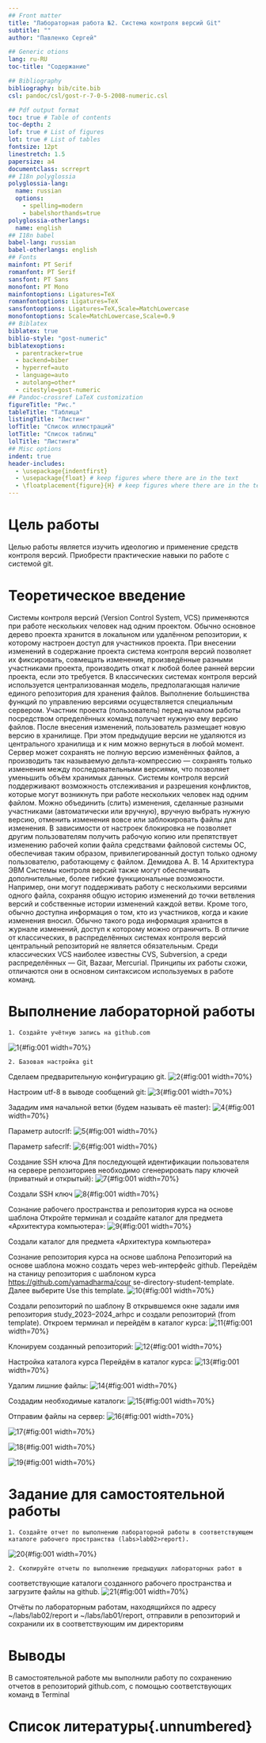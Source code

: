 ```yaml
---
## Front matter
title: "Лабораторная работа №2. Система контроля версий Git"
subtitle: ""
author: "Павленко Сергей"

## Generic otions
lang: ru-RU
toc-title: "Содержание"

## Bibliography
bibliography: bib/cite.bib
csl: pandoc/csl/gost-r-7-0-5-2008-numeric.csl

## Pdf output format
toc: true # Table of contents
toc-depth: 2
lof: true # List of figures
lot: true # List of tables
fontsize: 12pt
linestretch: 1.5
papersize: a4
documentclass: scrreprt
## I18n polyglossia
polyglossia-lang:
  name: russian
  options:
	- spelling=modern
	- babelshorthands=true
polyglossia-otherlangs:
  name: english
## I18n babel
babel-lang: russian
babel-otherlangs: english
## Fonts
mainfont: PT Serif
romanfont: PT Serif
sansfont: PT Sans
monofont: PT Mono
mainfontoptions: Ligatures=TeX
romanfontoptions: Ligatures=TeX
sansfontoptions: Ligatures=TeX,Scale=MatchLowercase
monofontoptions: Scale=MatchLowercase,Scale=0.9
## Biblatex
biblatex: true
biblio-style: "gost-numeric"
biblatexoptions:
  - parentracker=true
  - backend=biber
  - hyperref=auto
  - language=auto
  - autolang=other*
  - citestyle=gost-numeric
## Pandoc-crossref LaTeX customization
figureTitle: "Рис."
tableTitle: "Таблица"
listingTitle: "Листинг"
lofTitle: "Список иллюстраций"
lotTitle: "Список таблиц"
lolTitle: "Листинги"
## Misc options
indent: true
header-includes:
  - \usepackage{indentfirst}
  - \usepackage{float} # keep figures where there are in the text
  - \floatplacement{figure}{H} # keep figures where there are in the text
---
```


# Цель работы

Целью работы является изучить идеологию и применение средств контроля версий. Приобрести практические навыки по работе с системой git.

# Теоретическое введение
Системы контроля версий (Version Control System, VCS) применяются при работе нескольких человек над одним проектом. Обычно основное дерево проекта хранится в локальном или удалённом репозитории, к которому настроен доступ для участников проекта. При внесении изменений в содержание проекта система контроля версий позволяет их фиксировать, совмещать изменения, произведённые разными участниками проекта, производить откат к любой более ранней версии проекта, если это требуется. В классических системах контроля версий используется централизованная модель, предполагающая наличие единого репозитория для хранения файлов. Выполнение большинства функций по управлению версиями осуществляется специальным сервером. Участник проекта (пользователь) перед началом работы посредством определённых команд получает нужную ему версию файлов. После внесения изменений, пользователь размещает новую версию в хранилище. При этом предыдущие версии не удаляются из центрального хранилища и к ним можно вернуться в любой момент. Сервер может сохранять не полную версию изменённых файлов, а производить так называемую дельта-компрессию — сохранять только изменения между последовательными версиями, что позволяет уменьшить объём хранимых данных. Системы контроля версий поддерживают возможность отслеживания и разрешения конфликтов, которые могут возникнуть при работе нескольких человек над одним файлом. Можно объединить (слить) изменения, сделанные разными участниками (автоматически или вручную), вручную выбрать нужную версию, отменить изменения вовсе или заблокировать файлы для изменения. В зависимости от настроек блокировка не позволяет другим пользователям получить рабочую копию или препятствует изменению рабочей копии файла средствами файловой системы ОС, обеспечивая таким образом, привилегированный доступ только одному пользователю, работающему с файлом. Демидова А. В. 14 Архитектура ЭВМ Системы контроля версий также могут обеспечивать дополнительные, более гибкие функциональные возможности. Например, они могут поддерживать работу с несколькими версиями одного файла, сохраняя общую историю изменений до точки ветвления версий и собственные истории изменений каждой ветви. Кроме того, обычно доступна информация о том, кто из участников, когда и какие изменения вносил. Обычно такого рода информация хранится в журнале изменений, доступ к которому можно ограничить. В отличие от классических, в распределённых системах контроля версий центральный репозиторий не является обязательным. Среди классических VCS наиболее известны CVS, Subversion, а среди распределённых — Git, Bazaar, Mercurial. Принципы их работы схожи, отличаются они в основном синтаксисом используемых в работе команд.

#   Выполнение лабораторной работы
    1. Создайте учётную запись на github.com
![1](image/1.jpg){#fig:001 width=70%}

    2. Базовая настройка git
Сделаем предварительную конфигурацию git.
![2](image/2.jpg){#fig:001 width=70%}

Настроим utf-8 в выводе сообщений git:
![3](image/3.jpg){#fig:001 width=70%}

Зададим имя начальной ветки (будем называть её master):
![4](image/4.jpg){#fig:001 width=70%}
	
Параметр autocrlf:
![5](image/5.jpg){#fig:001 width=70%}

Параметр safecrlf:
![6](image/6.jpg){#fig:001 width=70%}

Создание SSH ключа
	Для последующей идентификации пользователя на сервере репозиториев необходимо сгенерировать пару ключей (приватный и открытый): 
![7](image/7.jpg){#fig:001 width=70%}

Создали SSH ключ 
![8](image/8.jpg){#fig:001 width=70%}

Сознание рабочего пространства и репозитория курса на основе шаблона
Откройте терминал и создайте каталог для предмета «Архитектура компьютера»:
![9](image/9.jpg){#fig:001 width=70%}

Создали каталог для предмета «Архитектура компьютера»

Сознание репозитория курса на основе шаблона
Репозиторий на основе шаблона можно создать через web-интерфейс github. 
Перейдём на станицу репозитория с шаблоном курса https://github.com/yamadharma/cour se-directory-student-template. Далее выберите Use this template.
![10](image/10.jpg){#fig:001 width=70%}


Создали репозиторий по шаблону
В открывшемся окне задали имя репозитория study_2023–2024_arhpc и создали репозиторий (from template). Откроем терминал и перейдём в каталог курса:
![11](image/11.jpg){#fig:001 width=70%}

Клонируем созданный репозиторий:
![12](image/12.jpg){#fig:001 width=70%}

Настройка каталога курса
Перейдём в каталог 	курса:
![13](image/13.jpg){#fig:001 width=70%}

Удалим лишние файлы:
![14](image/14.jpg){#fig:001 width=70%}

Создадим необходимые каталоги:
![15](image/15.jpg){#fig:001 width=70%}

Отправим файлы на сервер:
![16](image/16.jpg){#fig:001 width=70%}

![17](image/17.jpg){#fig:001 width=70%}

![18](image/18.jpg){#fig:001 width=70%}

![19](image/19.jpg){#fig:001 width=70%}

# Задание для самостоятельной работы
    1. Создайте отчет по выполнению лабораторной работы в соответствующем каталоге рабочего пространства (labs>lab02>report).
![20](image/20.jpg){#fig:001 width=70%}

    2. Скопируйте отчеты по выполнению предыдущих лабораторных работ в
соответствующие каталоги созданного рабочего пространства и загрузите файлы на
github.
![21](image/21.jpg){#fig:001 width=70%}

Отчёты по лабораторным работам, находящийхся по адресу ~/labs/lab02/report и
~/labs/lab01/report, отправили в репозиторий и сохранили их в соответствующим им
директориям

# Выводы

В самостоятельной работе мы выполнили работу по сохранению
отчетов в репозиторий github.com, с помощью соответствующих команд в
Terminal

# Список литературы{.unnumbered}



